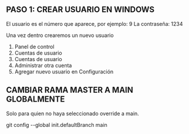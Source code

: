 ## PASO 1: CREAR USUARIO EN WINDOWS

El usuario es el número que aparece,
por ejemplo: 9
La contraseña: 1234

Una vez dentro crearemos un nuevo usuario

1. Panel de control
2. Cuentas de usuario
3. Cuentas de usuario 
4. Administrar otra cuenta
5. Agregar nuevo usuario en Configuración

## CAMBIAR RAMA MASTER A MAIN GLOBALMENTE

Solo para quien no haya seleccionado override a main.

git config --global init.defaultBranch main

